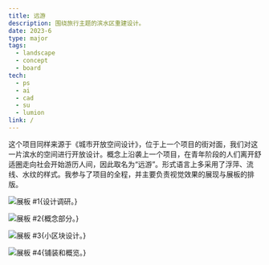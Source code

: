 ```yaml
---
title: 远游
description: 围绕旅行主题的滨水区重建设计。
date: 2023-6
type: major
tags:
  - landscape
  - concept
  - board
tech:
  - ps
  - ai
  - cad
  - su
  - lumion
link: /
---
```


这个项目同样来源于《城市开放空间设计》，位于上一个项目的街对面，我们对这一片滨水的空间进行开放设计。概念上沿袭上一个项目，在青年阶段的人们离开舒适圈走向社会开始游历人间，因此取名为“远游”。形式语言上多采用了浮萍、流线、水纹的样式。我参与了项目的全程，并主要负责视觉效果的展现与展板的排版。


![展板 #1{设计调研。}](/projects/010/1.webp)

![展板 #2{概念部分。}](/projects/011/details/2.webp)

![展板 #3{小区块设计。}](/projects/012/details/3.webp)

![展板 #4{铺装和概览。}](/projects/013/details/4.webp)
